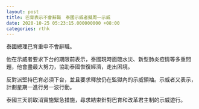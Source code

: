 ```yaml
---
layout: post
title: 巴育表示不會辭職　泰國示威者擬周一示威
date: 2020-10-25 05:23:15.000000000 +08:00
categories: rthk
---
```


泰國總理巴育重申不會辭職。

他在示威者要求下台的期限前表示，泰國現時面臨水災、新型肺炎疫情等多重問題，他會盡最大努力，協助泰國恢復經濟，走出困境。

反對派堅持巴育必須下台，並且要求釋放仍在監獄內的示威領袖。示威者又表示，計劃星期一進行另一波行動。

泰國三天前取消實施緊急措施，尋求結束針對巴育和改革君主制的示威遊行。
